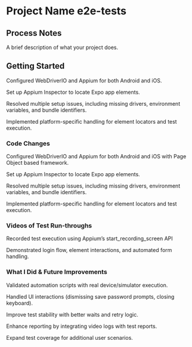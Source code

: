 # Project Name e2e-tests

## Process Notes
A brief description of what your project does.

## Getting Started
Configured WebDriverIO and Appium for both Android and iOS.

Set up Appium Inspector to locate Expo app elements.

Resolved multiple setup issues, including missing drivers, environment variables, and bundle identifiers.

Implemented platform-specific handling for element locators and test execution.


###  Code Changes
Configured WebDriverIO and Appium for both Android and iOS with Page Object based framework.

Set up Appium Inspector to locate Expo app elements.

Resolved multiple setup issues, including missing drivers, environment variables, and bundle identifiers.

Implemented platform-specific handling for element locators and test execution.


### Videos of Test Run-throughs
Recorded test execution using Appium’s start_recording_screen API 

Demonstrated login flow, element interactions, and automated form handling.

### What I Did & Future Improvements
Validated automation scripts with real device/simulator execution.

Handled UI interactions (dismissing save password prompts, closing keyboard).

Improve test stability with better waits and retry logic.

Enhance reporting by integrating video logs with test reports.

Expand test coverage for additional user scenarios.
